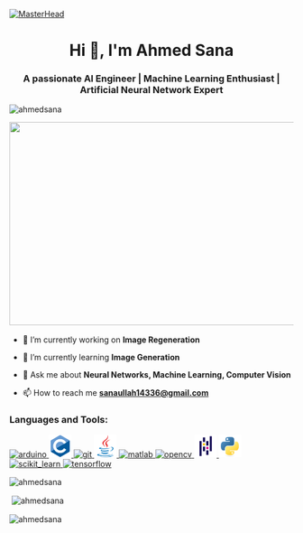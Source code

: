 [![MasterHead](https://github.com/AHMEDSANA/AHMEDSANA/assets/73955220/acf5f0c4-7bab-4af1-85a8-b640003bc2ae)](https://AHMEDSANA.io)
<h1 align="center">Hi 👋, I'm Ahmed Sana</h1>
<h3 align="center">A passionate AI Engineer | Machine Learning Enthusiast | Artificial Neural Network Expert</h3>

<p align="left"> <img src="https://komarev.com/ghpvc/?username=ahmedsana&label=Profile%20views&color=0e75b6&style=flat" alt="ahmedsana" /> </p>
<p align="center">
  <img width="1450" height="360" src="https://github.com/AHMEDSANA/AHMEDSANA/assets/73955220/1d34f717-0920-45ac-8baa-e21f0debff96">
</p>

- 🔭 I’m currently working on **Image Regeneration**

- 🌱 I’m currently learning **Image Generation**

- 💬 Ask me about **Neural Networks, Machine Learning, Computer Vision**

- 📫 How to reach me **sanaullah14336@gmail.com**



<h3 align="left">Languages and Tools:</h3>
<p align="left"> <a href="https://www.arduino.cc/" target="_blank" rel="noreferrer"> <img src="https://cdn.worldvectorlogo.com/logos/arduino-1.svg" alt="arduino" width="40" height="40"/> </a> <a href="https://www.cprogramming.com/" target="_blank" rel="noreferrer"> <img src="https://raw.githubusercontent.com/devicons/devicon/master/icons/c/c-original.svg" alt="c" width="40" height="40"/> </a> <a href="https://git-scm.com/" target="_blank" rel="noreferrer"> <img src="https://www.vectorlogo.zone/logos/git-scm/git-scm-icon.svg" alt="git" width="40" height="40"/> </a> <a href="https://www.java.com" target="_blank" rel="noreferrer"> <img src="https://raw.githubusercontent.com/devicons/devicon/master/icons/java/java-original.svg" alt="java" width="40" height="40"/> </a> <a href="https://www.mathworks.com/" target="_blank" rel="noreferrer"> <img src="https://upload.wikimedia.org/wikipedia/commons/2/21/Matlab_Logo.png" alt="matlab" width="40" height="40"/> </a> <a href="https://opencv.org/" target="_blank" rel="noreferrer"> <img src="https://www.vectorlogo.zone/logos/opencv/opencv-icon.svg" alt="opencv" width="40" height="40"/> </a> <a href="https://pandas.pydata.org/" target="_blank" rel="noreferrer"> <img src="https://raw.githubusercontent.com/devicons/devicon/2ae2a900d2f041da66e950e4d48052658d850630/icons/pandas/pandas-original.svg" alt="pandas" width="40" height="40"/> </a> <a href="https://www.python.org" target="_blank" rel="noreferrer"> <img src="https://raw.githubusercontent.com/devicons/devicon/master/icons/python/python-original.svg" alt="python" width="40" height="40"/> </a> <a href="https://scikit-learn.org/" target="_blank" rel="noreferrer"> <img src="https://upload.wikimedia.org/wikipedia/commons/0/05/Scikit_learn_logo_small.svg" alt="scikit_learn" width="40" height="40"/> </a> <a href="https://www.tensorflow.org" target="_blank" rel="noreferrer"> <img src="https://www.vectorlogo.zone/logos/tensorflow/tensorflow-icon.svg" alt="tensorflow" width="40" height="40"/> </a> </p>

<p><img align="center" src="https://github-readme-stats.vercel.app/api/top-langs?username=ahmedsana&show_icons=true&locale=en&layout=compact" alt="ahmedsana" /></p>

<p>&nbsp;<img align="center" src="https://github-readme-stats.vercel.app/api?username=ahmedsana&show_icons=true&locale=en" alt="ahmedsana" /></p>

<p><img align="center" src="https://github-readme-streak-stats.herokuapp.com/?user=ahmedsana&" alt="ahmedsana" /></p>
